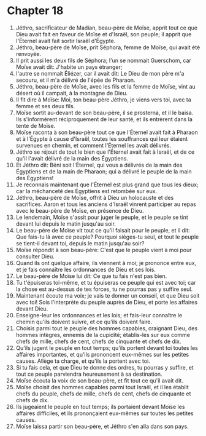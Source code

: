 # Chapter 18

1. Jéthro, sacrificateur de Madian, beau-père de Moïse, apprit tout ce que Dieu avait fait en faveur de Moïse et d'Israël, son peuple; il apprit que l'Éternel avait fait sortir Israël d'Égypte.
2. Jéthro, beau-père de Moïse, prit Séphora, femme de Moïse, qui avait été renvoyée.
3. Il prit aussi les deux fils de Séphora; l'un se nommait Guerschom, car Moïse avait dit: J'habite un pays étranger;
4. l'autre se nommait Éliézer, car il avait dit: Le Dieu de mon père m'a secouru, et il m'a délivré de l'épée de Pharaon.
5. Jéthro, beau-père de Moïse, avec les fils et la femme de Moïse, vint au désert où il campait, à la montagne de Dieu.
6. Il fit dire à Moïse: Moi, ton beau-père Jéthro, je viens vers toi, avec ta femme et ses deux fils.
7. Moïse sortit au-devant de son beau-père, il se prosterna, et il le baisa. Ils s'informèrent réciproquement de leur santé, et ils entrèrent dans la tente de Moïse.
8. Moïse raconta à son beau-père tout ce que l'Éternel avait fait à Pharaon et à l'Égypte à cause d'Israël, toutes les souffrances qui leur étaient survenues en chemin, et comment l'Éternel les avait délivrés.
9. Jéthro se réjouit de tout le bien que l'Éternel avait fait à Israël, et de ce qu'il l'avait délivré de la main des Égyptiens.
10. Et Jéthro dit: Béni soit l'Éternel, qui vous a délivrés de la main des Égyptiens et de la main de Pharaon; qui a délivré le peuple de la main des Égyptiens!
11. Je reconnais maintenant que l'Éternel est plus grand que tous les dieux; car la méchanceté des Égyptiens est retombée sur eux.
12. Jéthro, beau-père de Moïse, offrit à Dieu un holocauste et des sacrifices. Aaron et tous les anciens d'Israël vinrent participer au repas avec le beau-père de Moïse, en présence de Dieu.
13. Le lendemain, Moïse s'assit pour juger le peuple, et le peuple se tint devant lui depuis le matin jusqu'au soir.
14. Le beau-père de Moïse vit tout ce qu'il faisait pour le peuple, et il dit: Que fais-tu là avec ce peuple? Pourquoi sièges-tu seul, et tout le peuple se tient-il devant toi, depuis le matin jusqu'au soir?
15. Moïse répondit à son beau-père: C'est que le peuple vient à moi pour consulter Dieu.
16. Quand ils ont quelque affaire, ils viennent à moi; je prononce entre eux, et je fais connaître les ordonnances de Dieu et ses lois.
17. Le beau-père de Moïse lui dit: Ce que tu fais n'est pas bien.
18. Tu t'épuiseras toi-même, et tu épuiseras ce peuple qui est avec toi; car la chose est au-dessus de tes forces, tu ne pourras pas y suffire seul.
19. Maintenant écoute ma voix; je vais te donner un conseil, et que Dieu soit avec toi! Sois l'interprète du peuple auprès de Dieu, et porte les affaires devant Dieu.
20. Enseigne-leur les ordonnances et les lois; et fais-leur connaître le chemin qu'ils doivent suivre, et ce qu'ils doivent faire.
21. Choisis parmi tout le peuple des hommes capables, craignant Dieu, des hommes intègres, ennemis de la cupidité; établis-les sur eux comme chefs de mille, chefs de cent, chefs de cinquante et chefs de dix.
22. Qu'ils jugent le peuple en tout temps; qu'ils portent devant toi toutes les affaires importantes, et qu'ils prononcent eux-mêmes sur les petites causes. Allège ta charge, et qu'ils la portent avec toi.
23. Si tu fais cela, et que Dieu te donne des ordres, tu pourras y suffire, et tout ce peuple parviendra heureusement à sa destination.
24. Moïse écouta la voix de son beau-père, et fit tout ce qu'il avait dit.
25. Moïse choisit des hommes capables parmi tout Israël, et il les établit chefs du peuple, chefs de mille, chefs de cent, chefs de cinquante et chefs de dix.
26. Ils jugeaient le peuple en tout temps; ils portaient devant Moïse les affaires difficiles, et ils prononçaient eux-mêmes sur toutes les petites causes.
27. Moïse laissa partir son beau-père, et Jéthro s'en alla dans son pays.


